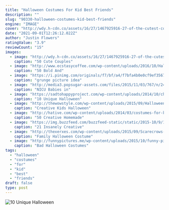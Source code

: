 ```yaml
---
title: "Halloween Costumes For Kid Best Friends"
description: ""
slug: "90330-halloween-costumes-kid-best-friends"
engine: "IMAGE"
cover: "http://wdy.h-cdn.co/assets/16/27/1467925916-27-of-the-cutest-couples-costumes-for-halloween.jpg"
date: "2021-09-01T12:26:12.022Z"
author: "Justin Flowers"
ratingValue: "3.9"
reviewCount: "15"
images:
  - image: "http://wdy.h-cdn.co/assets/16/27/1467925916-27-of-the-cutest-couples-costumes-for-halloween.jpg"
    caption: "50 Cute Couples"
  - image: "http://www.ecstasycoffee.com/wp-content/uploads/2016/10/Halloween-group-costume.jpg"
    caption: "50 Bold And"
  - image: "https://i.pinimg.com/originals/f7/bf/a4/f7bfa4b0e0cf9ef356706f773f155af7.jpg"
    caption: "grunge picture idea"
  - image: "http://media3.popsugar-assets.com/files/2015/11/03/767/n/24155406/8078e9415923de4c_12185299_10153767189655559_1388464218937401609_o.xxxlarge.jpg"
    caption: "NICU Babies in"
  - image: "https://sadtohappyproject.com/wp-content/uploads/2014/10/children-halloween-costumes25.jpg"
    caption: "10 Unique Halloween"
  - image: "http://thewowstyle.com/wp-content/uploads/2015/09/Halloween-Costumes-for-Kids.jpg"
    caption: "Creative Kids Halloween"
  - image: "http://hative.com/wp-content/uploads/2014/03/costumes-for-kids/9-jetpack-for-kid-costume.jpg"
    caption: "50 Creative Homemade"
  - image: "https://img.buzzfeed.com/buzzfeed-static/static/2015-10/9/11/enhanced/webdr03/enhanced-13862-1444405463-4.jpg"
    caption: "21 Insanely Creative"
  - image: "http://thexerxes.com/wp-content/uploads/2015/09/Scarecrows-and-Pumpkin.jpg"
    caption: "Family Halloween Costume"
  - image: "http://funnypictures.me/wp-content/uploads/2015/10/funny-pictures-bad-halloween-costumes-ham.jpg"
    caption: "Bad Halloween Costumes"
tags:
  - "halloween"
  - "costumes"
  - "for"
  - "kid"
  - "best"
  - "friends"
draft: false
type: post
---
```



![10 Unique Halloween](https://sadtohappyproject.com/wp-content/uploads/2014/10/children-halloween-costumes25.jpg "10 Unique Halloween")


<!--inArticleAds-->

<!--galleryOne-->


<!--inArticleAds-->

<!--galleryTwo-->


<!--galleryThree-->

